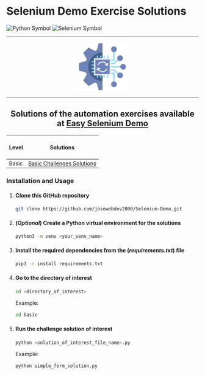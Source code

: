 # Selenium Demo Exercise Solutions

<img src="https://upload.wikimedia.org/wikipedia/commons/thumb/c/c3/Python-logo-notext.svg/935px-Python-logo-notext.svg.png" alt="Python Symbol">

<img src="https://selenium-python.readthedocs.io/_static/logo.png" alt="Selenium Symbol">

---

<div align="center">
    <img src="./automation.png" alt="Automation Image">
</div>

---
<div align="center">
<h2>Solutions of the automation exercises available at 
    <a href="https://demo.seleniumeasy.com/" target="_blank">Easy Selenium Demo</a>
</h2>
</div>



<!-- Make a table linking levels and link toward solutions-->
<div align="center">
<table>
  <thead>
    <tr>
      <th><h4>Level</h4></th>
      <th><h4>Solutions</h4></th>
    </tr>
  </thead>
  <tbody>
    <tr>
      <td>Basic</td>
      <td><a href="./basic">Basic Challenges Solutions</a></td>
    </tr>
  </tbody>
</table>
</div>



<!-- Make instructions on how to install and run the code-->
### Installation and Usage

1. #### Clone this GitHub repository
   
   ```bash
   git clone https://github.com/josewebdev2000/Selenium-Demo.git
   ```

2. #### (_Optional_) Create a Python virtual environment for the solutions
   
   ```bash
   python3 -m venv <your_venv_name>
   ```

3. #### Install the required dependencies from the (_requirements.txt_) file
   
   ```bash
   pip3 -r install requirements.txt
   ```

4. #### Go to the directory of interest
   
   ```bash
   cd <directory_of_interest>
   ```

   Example:
   ```bash
   cd basic
   ```

5. #### Run the challenge solution of interest
   
   ```bash
   python <solution_of_interest_file_name>.py
   ```

   Example:
   ```bash
   python simple_form_solution.py
   ```
   

